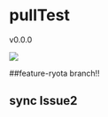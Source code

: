 # pullTest

v0.0.0

![](https://img.shields.io/badge/version-1.0.0-990000.svg)

##feature-ryota branch!!

## sync Issue2
